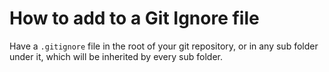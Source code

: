 ﻿# How to add to a Git Ignore file

Have a `.gitignore` file in the root of your git repository, or in any sub folder under it, which will be inherited by every sub folder.